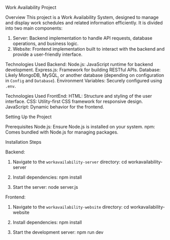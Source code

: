 Work Availability Project

Overview
This project is a Work Availability System, designed to manage and display work schedules and related information efficiently. It is divided into two main components:

1. Server: Backend implementation to handle API requests, database operations, and business logic.
2. Website: Frontend implementation built to interact with the backend and provide a user-friendly interface.

Technologies Used Backend:
Node.js: JavaScript runtime for backend development.
Express.js: Framework for building RESTful APIs.
Database: Likely MongoDB, MySQL, or another database (depending on configuration in `Config` and `Database`).
Environment Variables: Securely configured using `.env`.

Technologies Used FrontEnd:
HTML: Structure and styling of the user interface.
CSS: Utility-first CSS framework for responsive design.
JavaScript: Dynamic behavior for the frontend.


Setting Up the Project

Prerequisites
Node.js: Ensure Node.js is installed on your system.
npm: Comes bundled with Node.js for managing packages.

Installation Steps

Backend:
1. Navigate to the `workavailability-server` directory:
   cd workavailability-server
   
2. Install dependencies:
   npm install

3. Start the server:
   node server.js
  

Frontend:
1. Navigate to the `workavailability-website` directory:
   cd workavailability-website
   
3. Install dependencies:
   npm install
   
4. Start the development server:
   npm run dev
   
